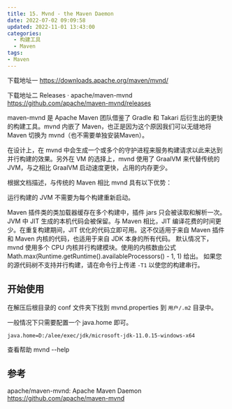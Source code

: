 ```yaml
---
title: 15. Mvnd - the Maven Daemon
date: 2022-07-02 09:09:58
updated: 2022-11-01 13:43:00
categories:
  - 构建工具
  - Maven
tags:
- Maven
---
```


下载地址一
<https://downloads.apache.org/maven/mvnd/>

下载地址二
Releases · apache/maven-mvnd
<https://github.com/apache/maven-mvnd/releases>

maven-mvnd 是 Apache Maven 团队借鉴了 Gradle 和 Takari 后衍生出的更快的构建工具。mvnd 内嵌了 Maven，也正是因为这个原因我们可以无缝地将 Maven 切换为 mvnd（也不需要单独安装Maven）。

在设计上，在 mvnd 中会生成一个或多个的守护进程来服务构建请求以此来达到并行构建的效果。另外在 VM 的选择上，mvnd 使用了 GraalVM 来代替传统的 JVM，与之相比 GraalVM 启动速度更快，占用的内存更少。

根据文档描述，与传统的 Maven 相比 mvnd 具有以下优势：

运行构建的 JVM 不需要为每个构建重新启动。

Maven 插件类的类加载器缓存在多个构建中，插件 jars 只会被读取和解析一次。
JVM 中 JIT 生成的本机代码会被保留。与 Maven 相比，JIT 编译花费的时间更少。在重复构建期间，JIT 优化的代码立即可用。这不仅适用于来自 Maven 插件和 Maven 内核的代码，也适用于来自 JDK 本身的所有代码。
默认情况下，mvnd 使用多个 CPU 内核并行构建模块。使用的内核数由公式 Math.max(Runtime.getRuntime().availableProcessors() - 1, 1) 给出。 如果您的源代码树不支持并行构建，请在命令行上传递 `-T1` 以使您的构建串行。

## 开始使用

在解压后根目录的 conf 文件夹下找到 mvnd.properties 到 `用户/.m2` 目录中。

一般情况下只需要配置一个 java.home 即可。

```properties
java.home=D:/alee/exec/jdk/microsoft-jdk-11.0.15-windows-x64
```

查看帮助
mvnd --help

## 参考

apache/maven-mvnd: Apache Maven Daemon
<https://github.com/apache/maven-mvnd>
